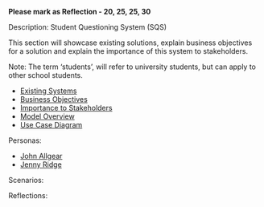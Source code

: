 **Please mark as Reflection - 20, 25, 25, 30**

Description: 
Student Questioning System (SQS)

This section will showcase existing solutions, explain business objectives for a solution and explain the importance of this system to stakeholders. 

Note: The term ‘students’, will refer to university students, but can apply to other school students.

*  [Existing Systems](https://gitlab.ecs.vuw.ac.nz/andrewelli/swen-303/-/wikis/Description/Existing-Systems)
*  [Business Objectives](https://gitlab.ecs.vuw.ac.nz/andrewelli/swen-303/-/wikis/Description/Business-Objectives)
*  [Importance to Stakeholders](https://gitlab.ecs.vuw.ac.nz/andrewelli/swen-303/-/wikis/Description/Importance-to-stakeholders)
*  [Model Overview](https://gitlab.ecs.vuw.ac.nz/andrewelli/swen-303/-/wikis/Description/Model-Overview)
*  [Use Case Diagram](https://gitlab.ecs.vuw.ac.nz/andrewelli/swen-303/-/wikis/Description/Use-Case-Diagram)

Personas:
*  [John Allgear](https://gitlab.ecs.vuw.ac.nz/andrewelli/swen-303/-/wikis/Personas/John-Allgear)
*  [Jenny Ridge](https://gitlab.ecs.vuw.ac.nz/andrewelli/swen-303/-/wikis/Personas/Jenny-Ridge)

Scenarios:

Reflections:
